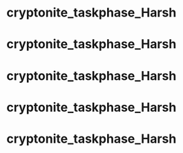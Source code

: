 # cryptonite_taskphase_Harsh
# cryptonite_taskphase_Harsh
# cryptonite_taskphase_Harsh
# cryptonite_taskphase_Harsh
# cryptonite_taskphase_Harsh
